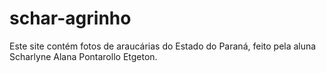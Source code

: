 # schar-agrinho

Este site contém fotos de araucárias do Estado do Paraná, feito pela aluna Scharlyne Alana Pontarollo Etgeton.

